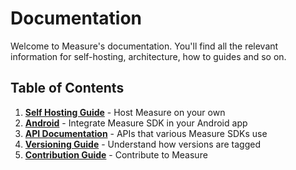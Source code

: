 # Documentation

Welcome to Measure's documentation. You'll find all the relevant information for self-hosting, architecture, how to guides and so on.

## Table of Contents
1. [**Self Hosting Guide**](./hosting/README.md) - Host Measure on your own
2. [**Android**](./android/README.md) - Integrate Measure SDK in your Android app
3. [**API Documentation**](./api/README.md) - APIs that various Measure SDKs use
4. [**Versioning Guide**](./versioning/README.md) - Understand how versions are tagged
5. [**Contribution Guide**](./CONTRIBUTING.md) - Contribute to Measure

